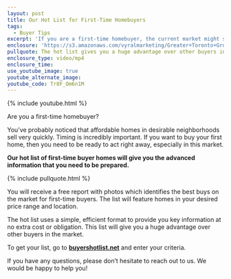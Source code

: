 ```yaml
---
layout: post
title: Our Hot List for First-Time Homebuyers
tags:
  - Buyer Tips
excerpt: 'If you are a first-time homebuyer, the current market might seem intimidating, as homes are selling quickly. We have a tool to help you be successful in this competitive market.'
enclosure: 'https://s3.amazonaws.com/vyralmarketing/Greater+Toronto+Group/Greater+Toronto+Group-+How+our+hot+list+can+improve+your+home+search.mp4'
pullquote: The hot list gives you a huge advantage over other buyers in the market.
enclosure_type: video/mp4
enclosure_time:
use_youtube_image: true
youtube_alternate_image:
youtube_code: Tr8F_Om6n1M
---
```



{% include youtube.html %}

Are you a first-time homebuyer?

You’ve probably noticed that affordable homes in desirable neighborhoods sell very quickly. Timing is incredibly important. If you want to buy your first home, then you need to be ready to act right away, especially in this market.

**Our hot list of first-time buyer homes will give you the advanced information that you need to be prepared.**

{% include pullquote.html %}

You will receive a free report with photos which identifies the best buys on the market for first-time buyers. The list will feature homes in your desired price range and location.

The hot list uses a simple, efficient format to provide you key information at no extra cost or obligation. This list will give you a huge advantage over other buyers in the market.

To get your list, go to [**buyershotlist.net**](http://www.greatertorontogroup.com/info/first-time-buyers-hotlist) and enter your criteria.

If you have any questions, please don’t hesitate to reach out to us. We would be happy to help you!